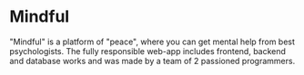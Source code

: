 # Mindful
"Mindful" is a platform of "peace", where you can get mental help from best psychologists. The fully responsible web-app includes frontend, backend and database works and was made by a team of 2 passioned programmers.

